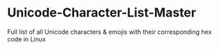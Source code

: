 # Unicode-Character-List-Master
Full list of all Unicode characters &amp; emojis with their corresponding hex code in Linux
